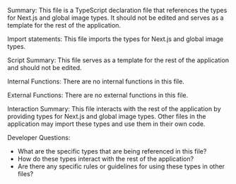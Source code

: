Summary:
This file is a TypeScript declaration file that references the types for Next.js and global image types. It should not be edited and serves as a template for the rest of the application.

Import statements:
This file imports the types for Next.js and global image types.

Script Summary:
This file serves as a template for the rest of the application and should not be edited.

Internal Functions:
There are no internal functions in this file.

External Functions:
There are no external functions in this file.

Interaction Summary:
This file interacts with the rest of the application by providing types for Next.js and global image types. Other files in the application may import these types and use them in their own code.

Developer Questions:
- What are the specific types that are being referenced in this file?
- How do these types interact with the rest of the application?
- Are there any specific rules or guidelines for using these types in other files?